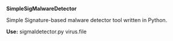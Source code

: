 <b>SimpleSigMalwareDetector</b>

Simple Signature-based malware detector tool written in Python.

<b>Use:</b>
sigmaldetector.py virus.file
